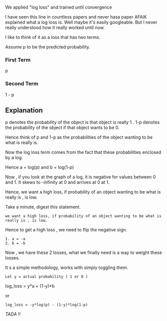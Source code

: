 
We applied "log loss" and trained until convergence

I have seen this line in countless papers and never hasa paper AFAIK explained what a log loss is. Well maybe it's easily googleable.
But I never really understood how it really worked until now.

I like to think of it as a loss that has two terms.

Assume p to be the predicted probability. 

### First Term 
p

### Second Term

1 - p

## Explanation

p denotes the probability of the object is that object is really 1 . 
1-p denotes the probability of the object if that object wants to be 0.

Hence think of p and 1-p as the probabilities of the object wanting to be what is really is.

Now the log loss term comes from the fact that these probabilities enclosed by a log.

Hence a = log(p) and b = log(1-p)

Now , if you look at the graph of a log, it is negative for values between 0 and 1. It skews to -infinity at 0 and arrives at 0 at 1.


Hence, we want a high loss, if probability of an object wanting to be what is really is , is low.

Take a minute, digest this statement.

```
we want a high loss, if probability of an object wanting to be what is really is , is low.
```

Hence to get a high loss , we need to flip the negative sign.

```
1. a = -a
2. b = -b
```

Now , we have these 2 losses, what we finally need is a way to weight these losses.

It s a simple methodology, works with simply toggling them.

```
Let y = actual probability ( 1 or 0 )
```
log_loss = y*a + (1-y)*b

or 
```
log_loss = -y*log(p) - (1-y)*log(1-p)
```


*TADA !!*


